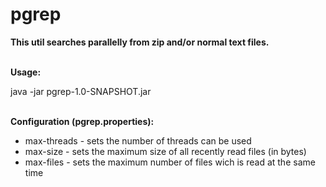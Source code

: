 # pgrep

**This util searches parallelly from zip and/or normal text files.**


<br>**Usage:**

java -jar pgrep-1.0-SNAPSHOT.jar



<br>**Configuration (pgrep.properties):**
- max-threads - sets the number of threads can be used
- max-size - sets the maximum size of all recently read files (in bytes)
- max-files - sets the maximum number of files wich is read at the same time 
